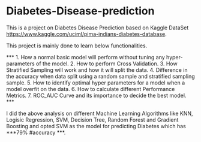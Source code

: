 # Diabetes-Disease-prediction

This is a project on Diabetes Disease Prediction based on Kaggle DataSet https://www.kaggle.com/uciml/pima-indians-diabetes-database. 

This project is mainly done to learn below functionalities.

*** 1. How a normal basic model will perform without tuning any hyper-parameters of the model.
2. How to perform Cross Validation.
3. How Stratified Sampling will work and how it will split the data.
4. Difference in the accuracy when data split using a random sample and stratified sampling sample.
5. How to identify optimal hyper parameters for a model when a model overfit on the data.
6. How to calculate different Performance Metrics.
7. ROC_AUC Curve and its importance to decide the best model. ***

I did the above analysis on different Machine Learning Algorithms like KNN, Logisic Regression, SVM, Decision Tree, Random Forest and Gradient Boosting and opted SVM as the model for predicting Diabetes which has ***79% #accuracy ***.
